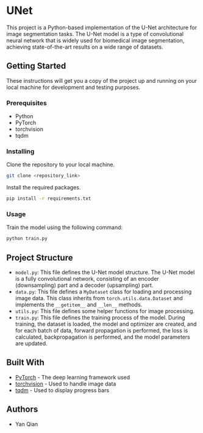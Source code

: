 # UNet

This project is a Python-based implementation of the U-Net architecture for image segmentation tasks. The U-Net model is a type of convolutional neural network that is widely used for biomedical image segmentation, achieving state-of-the-art results on a wide range of datasets.

## Getting Started

These instructions will get you a copy of the project up and running on your local machine for development and testing purposes.

### Prerequisites

- Python
- PyTorch
- torchvision
- tqdm

### Installing

Clone the repository to your local machine.

```bash
git clone <repository_link>
```

Install the required packages.

```bash
pip install -r requirements.txt
```

### Usage

Train the model using the following command:

```bash
python train.py
```

## Project Structure

- `model.py`: This file defines the U-Net model structure. The U-Net model is a fully convolutional network, consisting of an encoder (downsampling) part and a decoder (upsampling) part.
- `data.py`: This file defines a `MyDataset` class for loading and processing image data. This class inherits from `torch.utils.data.Dataset` and implements the `__getitem__` and `__len__` methods.
- `utils.py`: This file defines some helper functions for image processing.
- `train.py`: This file defines the training process of the model. During training, the dataset is loaded, the model and optimizer are created, and for each batch of data, forward propagation is performed, the loss is calculated, backpropagation is performed, and the model parameters are updated.

## Built With

- [PyTorch](https://pytorch.org/) - The deep learning framework used
- [torchvision](https://pytorch.org/vision/stable/index.html) - Used to handle image data
- [tqdm](https://tqdm.github.io/) - Used to display progress bars

## Authors

- Yan Qian